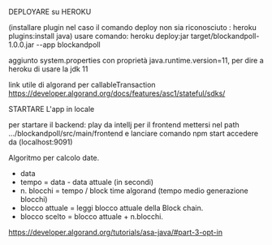 DEPLOYARE su HEROKU

(installare plugin nel caso il comando deploy non sia riconosciuto : heroku plugins:install java)
usare comando: heroku deploy:jar target/blockandpoll-1.0.0.jar --app blockandpoll

aggiunto system.properties  con proprietà java.runtime.version=11, per dire a heroku
 di usare la jdk 11 

link utile di algorand per callableTransaction https://developer.algorand.org/docs/features/asc1/stateful/sdks/


STARTARE L'app in locale

per startare il backend: play da intellj
per il frontend mettersi nel path .../blockandpoll/src/main/frontend e lanciare comando npm start 
accedere da (localhost:9091)


Algoritmo per calcolo date.

- data 
- tempo = data - data attuale (in secondi)
- n. blocchi = tempo / block time algorand (tempo medio generazione blocchi)
- blocco attuale = leggi blocco attuale della Block chain.
- blocco scelto = blocco attuale + n.blocchi.



https://developer.algorand.org/tutorials/asa-java/#part-3-opt-in